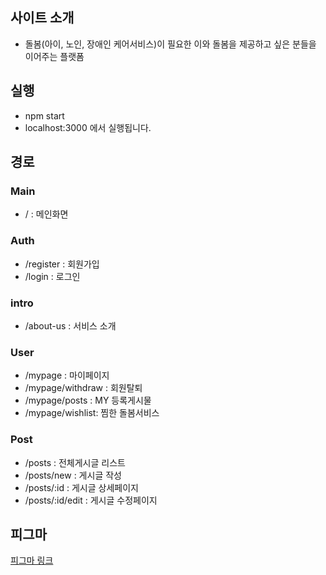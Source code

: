 ## 사이트 소개

- 돌봄(아이, 노인, 장애인 케어서비스)이 필요한 이와 돌봄을 제공하고 싶은 분들을 이어주는 플랫폼

## 실행

- npm start
- localhost:3000 에서 실행됩니다.

## 경로

### Main

- / : 메인화면

### Auth

- /register : 회원가입
- /login : 로그인

### intro

- /about-us : 서비스 소개

### User

- /mypage : 마이페이지
- /mypage/withdraw : 회원탈퇴
- /mypage/posts : MY 등록게시물
- /mypage/wishlist: 찜한 돌봄서비스

### Post

- /posts : 전체게시글 리스트
- /posts/new : 게시글 작성
- /posts/:id : 게시글 상세페이지
- /posts/:id/edit : 게시글 수정페이지

## 피그마

[피그마 링크](https://www.figma.com/file/Yp60grFclpl3YAxRcyCUXE/%EC%97%98%EB%A6%AC%EC%8A%A4-2%EC%B0%A8-%2F-2%ED%8C%80?type=design&node-id=0%3A1&mode=design&t=NhkdZmmKiBYe3Wuf-1)
